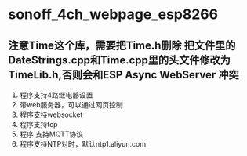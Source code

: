 # sonoff_4ch_webpage_esp8266
## 注意Time这个库，需要把Time.h删除 把文件里的DateStrings.cpp和Time.cpp里的头文件修改为TimeLib.h,否则会和ESP Async WebServer 冲突
1. 程序支持4路继电器设置
2. 带web服务器，可以通过网页控制
3. 程序支持websocket 
4. 程序支持tcp
5. 程序 支持MQTT协议
6. 程序支持NTP对时，默认ntp1.aliyun.com